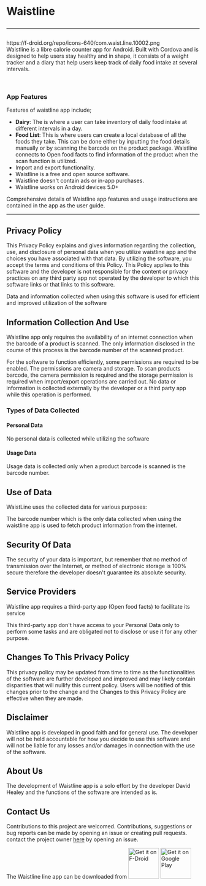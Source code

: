 # Waistline <hr>
<div class="pull-left">https://f-droid.org/repo/icons-640/com.waist.line.10002.png
<center><a href=""></a></center></div>Waistline is a libre calorie counter app for Android. Built with Cordova and is designed to help users stay healthy and in shape, it consists of a weight tracker and a diary that help users keep track of daily food intake at several intervals. 

&nbsp; 
&nbsp;
&nbsp;
&nbsp;


### App Features 
Features of waistline app include;

- **Dairy**: The is where a user can take inventory of daily food intake at different intervals in a day. 
- **Food List**: This is where users can create a local database of all the foods they take. This can be done either by inputting the food details manually or by scanning the barcode on the product package. Waistline connects to Open food facts to find information of the product when the scan function is utilized.
- Import and export functionality.
- Waistline is a free and open source software.
- Waistline doesn't contain ads or in-app purchases.
- Waistline works on Android devices 5.0+

Comprehensive details of Waistline app features and usage instructions are contained in the app as the user guide. <hr>

## Privacy Policy

<p>This Privacy Policy explains and gives information regarding the collection, use, and disclosure of personal data when you utilize waistline app and the choices you have associated with that data. By utilizing the software, you accept the terms and conditions of this Policy. This Policy applies to this software and the developer is not responsible for the content or privacy practices on any third party app not operated by the developer to which this software links or that links to this software.

<p>Data and information collected when using this software is used for efficient and improved utilization of the software 

<h2>Information Collection And Use</h2>
Waistline app only requires the availability of an internet connection when the barcode of a product is scanned. The only information disclosed in the course of this process is the barcode number of the scanned product.

For the software to function efficiently, some permissions are required to be enabled. The permissions are camera and storage. To scan products barcode, the camera permission is required and the storage permission is required when import/export operations are carried out. No data or information is collected externally by the developer or a third party app while this operation is performed.

<h3>Types of Data Collected</h3>

<h4>Personal Data</h4>

<p>No personal data is collected while utilizing the software</p>

<h4>Usage Data</h4>

<p> Usage data is collected only when a product barcode is scanned is the barcode number.

<h2>Use of Data</h2>
    
<p>WaistLine uses the collected data for various purposes:</p>    
The barcode number which is the only data collected when using the waistline app is used to fetch product information from the internet.

<h2>Security Of Data</h2>
<p>The security of your data is important, but remember that no method of transmission over the Internet, or method of electronic storage is 100% secure therefore the developer doesn't guarantee its absolute security.

<h2>Service Providers</h2>
<p>Waistline app requires a third-party app (Open food facts) to facilitate its service 
<p> This third-party app don't have access to your Personal Data only to perform some tasks and are obligated not to disclose or use it for any other purpose.</p>

<h2>Changes To This Privacy Policy</h2>
<p> This privacy policy may be updated from time to time as the functionalities of the software are further developed and improved and may likely contain disparities that will nullify this current policy. Users will be notified of this changes prior to the change and the Changes to this Privacy Policy are effective when they are made.
      
<h2>Disclaimer</h2>      

Waistline app is developed in good faith and for general use. The developer will not be held accountable for how you decide to use this software and will not be liable for any losses and/or damages in connection with the use of the software.

<h2>About Us</h2>

The development of Waistline app is a solo effort by the developer David Healey and the functions of the software are intended as is. 

<h2>Contact Us</h2>

Contributions to this project are welcomed. Contributions, suggestions or bug reports can be made by opening an issue or creating pull requests.  contact the project owner [here](https://github.com/davidhealey/waistline) by opening an issue. 

The Waistline line app can be downloaded from
[<img src="https://f-droid.org/badge/get-it-on.png"
      alt="Get it on F-Droid"
      height="80">](https://f-droid.org/packages/com.waist.line/)
[<img src="https://play.google.com/intl/en_us/badges/images/generic/en-play-badge.png"
      alt="Get it on Google Play"
      height="80">](https://play.google.com/store/apps/details?id=com.waist.line)

                                       
                                       
